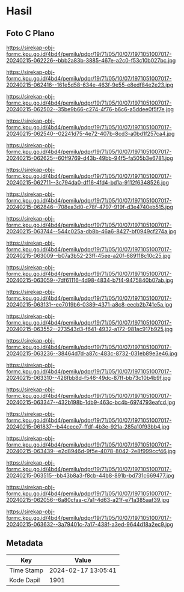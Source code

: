 # Hasil

## Foto C Plano

https://sirekap-obj-formc.kpu.go.id/4bd4/pemilu/pdpr/19/71/05/10/07/1971051007017-20240215-062226--bbb2a83b-3885-467e-a2c0-f53c10b027bc.jpg

https://sirekap-obj-formc.kpu.go.id/4bd4/pemilu/pdpr/19/71/05/10/07/1971051007017-20240215-062416--161e5d58-634e-463f-9e55-e8edf84e2e23.jpg

https://sirekap-obj-formc.kpu.go.id/4bd4/pemilu/pdpr/19/71/05/10/07/1971051007017-20240215-062502--35be9b66-c274-4f76-b6c6-a5ddee0f5f7e.jpg

https://sirekap-obj-formc.kpu.go.id/4bd4/pemilu/pdpr/19/71/05/10/07/1971051007017-20240215-062540--02241d75-4e72-407b-8cd3-a0bd1f257ca4.jpg

https://sirekap-obj-formc.kpu.go.id/4bd4/pemilu/pdpr/19/71/05/10/07/1971051007017-20240215-062625--60ff9769-d43b-49bb-94f5-fa505b3e6781.jpg

https://sirekap-obj-formc.kpu.go.id/4bd4/pemilu/pdpr/19/71/05/10/07/1971051007017-20240215-062711--3c794da0-df16-4fd4-bd1a-9112f6348526.jpg

https://sirekap-obj-formc.kpu.go.id/4bd4/pemilu/pdpr/19/71/05/10/07/1971051007017-20240215-062846--708ea3d0-c78f-4797-919f-d3e4740eb515.jpg

https://sirekap-obj-formc.kpu.go.id/4bd4/pemilu/pdpr/19/71/05/10/07/1971051007017-20240215-063744--544c025a-db8b-46a6-8427-bf0949cf274a.jpg

https://sirekap-obj-formc.kpu.go.id/4bd4/pemilu/pdpr/19/71/05/10/07/1971051007017-20240215-063009--b07a3b52-23ff-45ee-a20f-689118c10c25.jpg

https://sirekap-obj-formc.kpu.go.id/4bd4/pemilu/pdpr/19/71/05/10/07/1971051007017-20240215-063059--7df61116-4d98-4834-b7f4-9475840b07ab.jpg

https://sirekap-obj-formc.kpu.go.id/4bd4/pemilu/pdpr/19/71/05/10/07/1971051007017-20240215-063131--ee7019b6-0389-4371-a8c8-eecb2b741e5a.jpg

https://sirekap-obj-formc.kpu.go.id/4bd4/pemilu/pdpr/19/71/05/10/07/1971051007017-20240215-063552--273543d3-f641-4932-a172-981ac917b925.jpg

https://sirekap-obj-formc.kpu.go.id/4bd4/pemilu/pdpr/19/71/05/10/07/1971051007017-20240215-063236--38464d7d-a87c-483c-8732-031eb89e3e46.jpg

https://sirekap-obj-formc.kpu.go.id/4bd4/pemilu/pdpr/19/71/05/10/07/1971051007017-20240215-063310--426fbb8d-f546-49dc-87ff-bb73c10b4b9f.jpg

https://sirekap-obj-formc.kpu.go.id/4bd4/pemilu/pdpr/19/71/05/10/07/1971051007017-20240215-063347--432b198b-1db9-463c-bc4b-6974793eafcd.jpg

https://sirekap-obj-formc.kpu.go.id/4bd4/pemilu/pdpr/19/71/05/10/07/1971051007017-20240215-061837--b44cece7-ffdf-4b3e-921a-285a10f93bb4.jpg

https://sirekap-obj-formc.kpu.go.id/4bd4/pemilu/pdpr/19/71/05/10/07/1971051007017-20240215-063439--e2d8946d-9f5e-4078-8042-2e8f999ccf46.jpg

https://sirekap-obj-formc.kpu.go.id/4bd4/pemilu/pdpr/19/71/05/10/07/1971051007017-20240215-063515--bb43b8a3-f8cb-44b8-891b-bd731c669477.jpg

https://sirekap-obj-formc.kpu.go.id/4bd4/pemilu/pdpr/19/71/05/10/07/1971051007017-20240215-062056--6a80cfaa-c7a1-4d63-a21f-e71a385aaf39.jpg

https://sirekap-obj-formc.kpu.go.id/4bd4/pemilu/pdpr/19/71/05/10/07/1971051007017-20240215-063632--3a79401c-7a17-438f-a3ed-9644d18a2ec9.jpg


## Metadata

| Key        | Value               |
| ---------- | ------------------- |
| Time Stamp | 2024-02-17 13:05:41 |
| Kode Dapil | 1901                |



